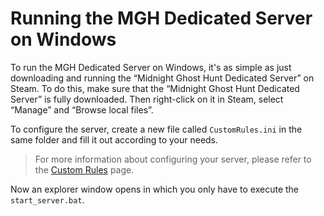 ﻿---
prev:
  text: 'Introduction / Getting Started'
  link: '/getting-started/'
next:
  text: 'Running on Linux'
  link: '/running-mgh-server-linux/'
---

# Running the MGH Dedicated Server on Windows

To run the MGH Dedicated Server on Windows, it's as simple as just downloading and running the “Midnight Ghost Hunt Dedicated Server” on Steam. To do this, make sure that the “Midnight Ghost Hunt Dedicated Server” is fully downloaded. Then right-click on it in Steam, select “Manage” and “Browse local files”.

To configure the server, create a new file called `CustomRules.ini` in the same folder and fill it out according to your needs.

> For more information about configuring your server, please refer to the [Custom Rules](../custom-rules/) page.


Now an explorer window opens in which you only have to execute the `start_server.bat`.
